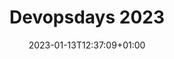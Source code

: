 ---
title: "Devopsdays 2023"
date: 2023-01-13T12:37:09+01:00
draft: false
ingress: Ingress (kort beskrivelse)
duration: "08:30-12:00"
location: "Leikanger"
topics: "DevOps, Dev"
image: /illustrations/devops.png
---
